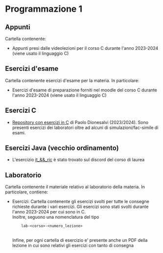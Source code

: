 # Programmazione 1

## Appunti
Cartella contenente:
- Appunti presi dalle videolezioni per il corso C durante l'anno 2023-2024 (viene usato il linguaggio C)

## Esercizi d'esame
Cartella contenente esercizi d'esame per la materia. In particolare:
- Esercizi d'esame di preparazione forniti nel moodle del corso C durante l'anno 2023-2024 (viene usato il linguaggio C)

## Esercizi C
-   [Repository con esercizi in C](https://github.com/MrDionesalvi/PROG1)  di Paolo Dionesalvi (2023/2024). Sono presenti esercizi dei laboratori oltre ad alcuni di simulazioni/fac-simile di esami. 

## Esercizi Java (vecchio ordinamento)
- L'esercizio [it_&&_ric](./esercizi%20svolti%20di%20prog1/it_&&_ric) è stato trovato sul discord del corso di laurea 

## Laboratorio
Cartella contenente il materiale relativo al laboratorio della materia. In particolare, contiene:

- Esercizi:
    Cartella contenente gli esercizi svolti per tutte le 
    consegne richieste durante i vari esercizi. Gli esercizi 
    sono stati svolti durante l'anno 2023-2024 per cui sono in 
    C. <br/>
    Inoltre, seguono una nomenclatura del tipo 
    ```
        lab-<corso>-<numero_lezione>
    ```
    <br/>
    Infine, per ogni cartella di esercizio e' presente 
    anche un PDF della lezione in cui sono relativi gli
    esercizi con tanto di consegna
